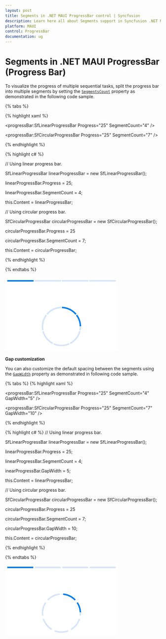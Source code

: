 ```yaml
---
layout: post
title: Segments in .NET MAUI ProgressBar control | Syncfusion
description: Learn here all about Segments support in Syncfusion .NET MAUI ProgressBar control, its elements and more.
platform: MAUI
control: ProgressBar
documentation: ug
---
```


# Segments in .NET MAUI ProgressBar (Progress Bar)

To visualize the progress of multiple sequential tasks, split the progress bar into multiple segments by setting the [`SegmentsCount`]() property as demonstrated in the following code sample.

{% tabs %} 

{% highlight xaml %}

<!--Using linear progress bar-->

<progressBar:SfLinearProgressBar Progress="25" SegmentCount="4" />

<!--Using circular progress bar-->

<progressBar:SfCircularProgressBar Progress="25" SegmentCount="7" />

{% endhighlight %}

{% highlight c# %}

// Using linear progress bar.

SfLinearProgressBar linearProgressBar = new SfLinearProgressBar();

linearProgressBar.Progress = 25;

linearProgressBar.SegmentCount = 4;

this.Content = linearProgressBar;

// Using circular progress bar.

SfCircularProgressBar circularProgressBar = new SfCircularProgressBar();

circularProgressBar.Progress = 25

circularProgressBar.SegmentCount = 7;

this.Content = circularProgressBar;

{% endhighlight %}

{% endtabs %} 

![Segment](images/Segment/Segment.png)

**Gap customization**

You can also customize the default spacing between the segments using the [`GapWidth`]() property as demonstrated in following code sample.

{% tabs %} 
{% highlight xaml %}

<!--Using linear progress bar-->

<progressBar:SfLinearProgressBar Progress="25" SegmentCount="4" GapWidth="5" />

<!--Using circular progress bar-->

<progressBar:SfCircularProgressBar Progress="25" SegmentCount="7" GapWidth="10" />

{% endhighlight %}

{% highlight c# %}
// Using linear progress bar.

SfLinearProgressBar linearProgressBar = new SfLinearProgressBar();

linearProgressBar.Progress = 25;

linearProgressBar.SegmentCount = 4;

inearProgressBar.GapWidth = 5;

this.Content = linearProgressBar;

// Using circular progress bar.

SfCircularProgressBar circularProgressBar = new SfCircularProgressBar();

circularProgressBar.Progress = 25

circularProgressBar.SegmentCount = 7;

circularProgressBar.GapWidth = 10;

this.Content = circularProgressBar;

{% endhighlight %}

{% endtabs %} 

![Gap](images/Segment/Gap_width.png)
